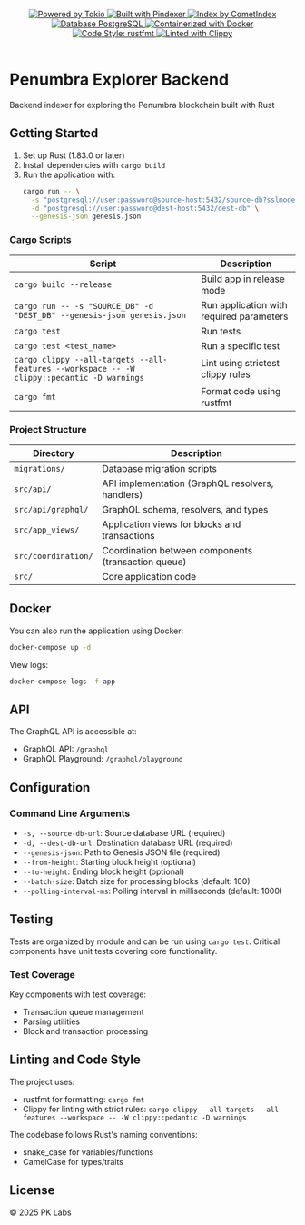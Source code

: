<p align="center">
  <a href="https://github.com/tokio-rs/tokio">
    <img src="https://img.shields.io/badge/powered%20by-tokio-blue?style=flat&logo=rust" alt="Powered by Tokio" />
  </a>
  <a href="https://github.com/penumbra-zone/penumbra/tree/main/crates/bin/pindexer">
    <img src="https://img.shields.io/badge/built%20with-pindexer-blueviolet?style=flat" alt="Built with Pindexer" />
  </a>
  <a href="https://github.com/penumbra-zone/penumbra/tree/main/crates/util/cometindex">
    <img src="https://img.shields.io/badge/index%20by-cometindex-6A0DAD?style=flat" alt="Index by CometIndex" />
  </a>
  <a href="https://www.postgresql.org/">
    <img src="https://img.shields.io/badge/database-postgresql-blue?style=flat&logo=postgresql" alt="Database PostgreSQL" />
  </a>
  <a href="https://www.docker.com/">
    <img src="https://img.shields.io/badge/containerized-docker-2496ED?style=flat&logo=docker" alt="Containerized with Docker" />
  </a>
  <br />
  <a href="https://github.com/rust-lang/rustfmt">
    <img src="https://img.shields.io/badge/code--style-rustfmt-fc8d62?style=flat" alt="Code Style: rustfmt" />
  </a>
  <a href="https://github.com/rust-lang/rust-clippy">
    <img src="https://img.shields.io/badge/linted%20with-clippy-ffc832?style=flat" alt="Linted with Clippy" />
  </a>
  <br />
  <br />
</p>

# Penumbra Explorer Backend

Backend indexer for exploring the Penumbra blockchain built with Rust

## Getting Started

1. Set up Rust (1.83.0 or later)
2. Install dependencies with `cargo build`
3. Run the application with:
   ```sh
   cargo run -- \
     -s "postgresql://user:password@source-host:5432/source-db?sslmode=require" \
     -d "postgresql://user:password@dest-host:5432/dest-db" \
     --genesis-json genesis.json
   ```

### Cargo Scripts

| Script                                                                  | Description                                     |
|-------------------------------------------------------------------------|-------------------------------------------------|
| `cargo build --release`                                                 | Build app in release mode                       |
| `cargo run -- -s "SOURCE_DB" -d "DEST_DB" --genesis-json genesis.json`  | Run application with required parameters        |
| `cargo test`                                                            | Run tests                                       |
| `cargo test <test_name>`                                                | Run a specific test                             |
| `cargo clippy --all-targets --all-features --workspace -- -W clippy::pedantic -D warnings` | Lint using strictest clippy rules |
| `cargo fmt`                                                             | Format code using rustfmt                       |

### Project Structure

| Directory         | Description                                                   |
|-------------------|---------------------------------------------------------------|
| `migrations/`     | Database migration scripts                                    |
| `src/api/`        | API implementation (GraphQL resolvers, handlers)              |
| `src/api/graphql/`| GraphQL schema, resolvers, and types                          |
| `src/app_views/`  | Application views for blocks and transactions                 |
| `src/coordination/`| Coordination between components (transaction queue)          |
| `src/`            | Core application code                                         |

## Docker

You can also run the application using Docker:

```sh
docker-compose up -d
```

View logs:
```sh
docker-compose logs -f app
```

## API

The GraphQL API is accessible at:
- GraphQL API: `/graphql`
- GraphQL Playground: `/graphql/playground`

## Configuration

### Command Line Arguments

- `-s, --source-db-url`: Source database URL (required)
- `-d, --dest-db-url`: Destination database URL (required)
- `--genesis-json`: Path to Genesis JSON file (required)
- `--from-height`: Starting block height (optional)
- `--to-height`: Ending block height (optional)
- `--batch-size`: Batch size for processing blocks (default: 100)
- `--polling-interval-ms`: Polling interval in milliseconds (default: 1000)

## Testing

Tests are organized by module and can be run using `cargo test`. Critical components have unit tests covering core functionality.

### Test Coverage

Key components with test coverage:
- Transaction queue management
- Parsing utilities
- Block and transaction processing

## Linting and Code Style

The project uses:
- rustfmt for formatting: `cargo fmt`
- Clippy for linting with strict rules: `cargo clippy --all-targets --all-features --workspace -- -W clippy::pedantic -D warnings`

The codebase follows Rust's naming conventions:
- snake_case for variables/functions
- CamelCase for types/traits

## License

© 2025 PK Labs
